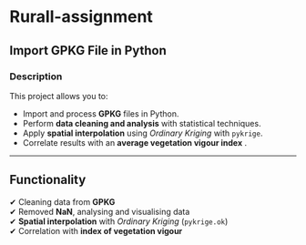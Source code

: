 # Rurall-assignment
##  Import GPKG File in Python

### Description
This project allows you to:
- Import and process **GPKG** files in Python.
- Perform **data cleaning and analysis** with statistical techniques.
- Apply **spatial interpolation** using *Ordinary Kriging* with `pykrige`.
- Correlate results with an **average vegetation vigour index** .
---

##  Functionality
✔ Cleaning data from **GPKG**  
✔ Removed **NaN**, analysing and visualising data  
✔ **Spatial interpolation** with *Ordinary Kriging* (`pykrige.ok`)  
✔ Correlation with **index of vegetation vigour**  

